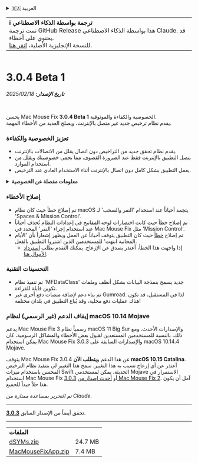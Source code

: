 <details>
<summary>🇸🇦 العربية</summary>

[🇬🇧 English (GitHub Release)](https://github.com/noah-nuebling/mac-mouse-fix/releases/tag/3.0.4-Beta-1)\
[🇦🇩 Català](https://redirect.macmousefix.com/?target=mmf-release&tag=3.0.4-Beta-1&locale=ca)\
[🇩🇪 Deutsch](https://redirect.macmousefix.com/?target=mmf-release&tag=3.0.4-Beta-1&locale=de)\
[🇪🇸 Español](https://redirect.macmousefix.com/?target=mmf-release&tag=3.0.4-Beta-1&locale=es)\
[🇫🇷 Français](https://redirect.macmousefix.com/?target=mmf-release&tag=3.0.4-Beta-1&locale=fr)\
[🇮🇩 Indonesia](https://redirect.macmousefix.com/?target=mmf-release&tag=3.0.4-Beta-1&locale=id)\
[🇮🇹 Italiano](https://redirect.macmousefix.com/?target=mmf-release&tag=3.0.4-Beta-1&locale=it)\
[🇭🇺 Magyar](https://redirect.macmousefix.com/?target=mmf-release&tag=3.0.4-Beta-1&locale=hu)\
[🇳🇱 Nederlands](https://redirect.macmousefix.com/?target=mmf-release&tag=3.0.4-Beta-1&locale=nl)\
[🇵🇱 Polski](https://redirect.macmousefix.com/?target=mmf-release&tag=3.0.4-Beta-1&locale=pl)\
[🇧🇷 Português (Brasil)](https://redirect.macmousefix.com/?target=mmf-release&tag=3.0.4-Beta-1&locale=pt-BR)\
[🇵🇹 Português (Portugal)](https://redirect.macmousefix.com/?target=mmf-release&tag=3.0.4-Beta-1&locale=pt-PT)\
[🇷🇴 Română](https://redirect.macmousefix.com/?target=mmf-release&tag=3.0.4-Beta-1&locale=ro)\
[🇸🇪 Svenska](https://redirect.macmousefix.com/?target=mmf-release&tag=3.0.4-Beta-1&locale=sv)\
[🇻🇳 Tiếng Việt](https://redirect.macmousefix.com/?target=mmf-release&tag=3.0.4-Beta-1&locale=vi)\
[🇹🇷 Türkçe](https://redirect.macmousefix.com/?target=mmf-release&tag=3.0.4-Beta-1&locale=tr)\
[🇨🇿 Čeština](https://redirect.macmousefix.com/?target=mmf-release&tag=3.0.4-Beta-1&locale=cs)\
[🇬🇷 Ελληνικά](https://redirect.macmousefix.com/?target=mmf-release&tag=3.0.4-Beta-1&locale=el)\
[🇷🇺 Русский](https://redirect.macmousefix.com/?target=mmf-release&tag=3.0.4-Beta-1&locale=ru)\
[🇺🇦 Українська](https://redirect.macmousefix.com/?target=mmf-release&tag=3.0.4-Beta-1&locale=uk)\
[🇮🇱 עברית](https://redirect.macmousefix.com/?target=mmf-release&tag=3.0.4-Beta-1&locale=he)\
**🇸🇦 العربية**\
[🇮🇳 हिन्दी](https://redirect.macmousefix.com/?target=mmf-release&tag=3.0.4-Beta-1&locale=hi)\
[🇹🇭 ไทย](https://redirect.macmousefix.com/?target=mmf-release&tag=3.0.4-Beta-1&locale=th)\
[🇨🇳 中文 (简体)](https://redirect.macmousefix.com/?target=mmf-release&tag=3.0.4-Beta-1&locale=zh-Hans)\
[🇨🇳 中文 (繁體)](https://redirect.macmousefix.com/?target=mmf-release&tag=3.0.4-Beta-1&locale=zh-Hant)\
[🇭🇰 中文（香港)](https://redirect.macmousefix.com/?target=mmf-release&tag=3.0.4-Beta-1&locale=zh-HK)\
[🇯🇵 日本語](https://redirect.macmousefix.com/?target=mmf-release&tag=3.0.4-Beta-1&locale=ja)\
[🇰🇷 한국어](https://redirect.macmousefix.com/?target=mmf-release&tag=3.0.4-Beta-1&locale=ko)\
[Help translate Mac Mouse Fix to different languages!](https://github.com/noah-nuebling/mac-mouse-fix/discussions/731)
</details>
<table align=><td>
<b>ℹ️ ترجمة بواسطة الذكاء الاصطناعي</b><br>
تمت ترجمة GitHub Release هذا بواسطة الذكاء الاصطناعي Claude. قد يحتوي على أخطاء.<br>
للنسخة الإنجليزية الأصلية، <a href="https://github.com/noah-nuebling/mac-mouse-fix/releases/tag/3.0.4-Beta-1">انقر هنا</a>.
</td></table>

<table></table>

# 3.0.4 Beta 1
***تاريخ الإصدار:** 18‏/02‏/2025*

<br>

يحسن Mac Mouse Fix **3.0.4 Beta 1** الخصوصية والكفاءة والموثوقية.\
يقدم نظام ترخيص جديد غير متصل بالإنترنت، ويصلح العديد من الأخطاء المهمة.

### تعزيز الخصوصية والكفاءة

- يقدم نظام تحقق جديد من التراخيص دون اتصال يقلل من الاتصالات بالإنترنت.
- يتصل التطبيق بالإنترنت فقط عند الضرورة القصوى، مما يحمي خصوصيتك ويقلل من استخدام الموارد.
- يعمل التطبيق بشكل كامل دون اتصال بالإنترنت أثناء الاستخدام العادي عند الترخيص.

<details>
<summary><b>معلومات مفصلة عن الخصوصية</b></summary>
كانت الإصدارات السابقة تتحقق من التراخيص عبر الإنترنت عند كل تشغيل، مما قد يسمح بتخزين سجلات الاتصال على خوادم الأطراف الثالثة (GitHub و Gumroad). يلغي النظام الجديد الاتصالات غير الضرورية - بعد التفعيل الأولي للترخيص، يتصل بالإنترنت فقط إذا تلفت بيانات الترخيص المحلية.
<br><br>
على الرغم من أنني شخصياً لم أسجل أي سلوك للمستخدم، إلا أن النظام السابق سمح نظرياً لخوادم الأطراف الثالثة بتسجيل عناوين IP وأوقات الاتصال. كما يمكن لـ Gumroad تسجيل مفتاح الترخيص الخاص بك وربطه محتملاً بأي معلومات شخصية سجلوها عنك عند شراء Mac Mouse Fix.
<br><br>
لم أفكر في هذه المشكلات الدقيقة للخصوصية عندما بنيت نظام الترخيص الأصلي، ولكن الآن، أصبح Mac Mouse Fix خاصاً وخالياً من الإنترنت قدر الإمكان!
<br><br>
راجع أيضاً <a href=https://gumroad.com/privacy>سياسة خصوصية Gumroad</a> و<a href=https://github.com/noah-nuebling/mac-mouse-fix/issues/976#issuecomment-2140955801>تعليقي على GitHub</a>.

</details>

### إصلاح الأخطاء

- تم إصلاح خطأ حيث كان نظام macOS يتجمد أحياناً عند استخدام 'النقر والسحب' لـ 'Spaces & Mission Control'.
- تم إصلاح خطأ حيث كانت اختصارات لوحة المفاتيح في إعدادات النظام تُحذف أحياناً عند استخدام إجراء 'النقر' المحدد في Mac Mouse Fix مثل 'Mission Control'.
- تم إصلاح [خطأ](https://github.com/noah-nuebling/mac-mouse-fix/issues?q=state%3Aopen%20label%3A%22%27Free%20days%20are%20over%27%20bug%22) حيث كان التطبيق يتوقف أحياناً عن العمل ويظهر إشعاراً بأن 'الأيام المجانية انتهت' للمستخدمين الذين اشتروا التطبيق بالفعل.
    - إذا واجهت هذا الخطأ، أعتذر بصدق عن الإزعاج. يمكنك التقدم بطلب [استرداد الأموال هنا](https://redirect.macmousefix.com/?message=&target=mmf-apply-for-refund&locale=ar).

### التحسينات التقنية

- تم تنفيذ نظام 'MFDataClass' جديد يسمح بنمذجة البيانات بشكل أنظف وملفات تكوين قابلة للقراءة.
- تم بناء دعم لإضافة منصات دفع أخرى غير Gumroad. لذا في المستقبل، قد تكون هناك عمليات دفع محلية، وقد يُباع التطبيق في بلدان مختلفة!

### إيقاف الدعم (غير الرسمي) لنظام macOS 10.14 Mojave

يدعم Mac Mouse Fix 3 رسمياً نظام macOS 11 Big Sur والإصدارات الأحدث. ومع ذلك، بالنسبة للمستخدمين المستعدين لقبول بعض الأخطاء والمشاكل الرسومية، كان يمكن استخدام Mac Mouse Fix 3.0.3 والإصدارات السابقة على macOS 10.14.4 Mojave.

يتوقف Mac Mouse Fix 3.0.4 عن هذا الدعم و**يتطلب الآن macOS 10.15 Catalina**.\
أعتذر عن أي إزعاج تسبب به هذا التغيير. سمح هذا التغيير لي بتنفيذ نظام الترخيص المحسن باستخدام ميزات Swift الحديثة. يمكن لمستخدمي Mojave الاستمرار في استخدام Mac Mouse Fix [3.0.3](https://redirect.macmousefix.com/?target=mmf-release&tag=3.0.3&locale=ar) أو [أحدث إصدار من Mac Mouse Fix 2](https://redirect.macmousefix.com/?target=mmf2-latest&locale=ar). آمل أن يكون هذا حلاً جيداً للجميع.

*تم التحرير بمساعدة ممتازة من Claude.*

---

تحقق أيضاً من الإصدار السابق [**3.0.3**](https://redirect.macmousefix.com/?target=mmf-release&tag=3.0.3&locale=ar).

---

<table align="start">
<tr>
    <td colspan=2>
        <b>الملفات</b>
    </td>
</tr>
<tr>
    <td><a href="https://github.com/noah-nuebling/mac-mouse-fix/releases/download/3.0.4-Beta-1/dSYMs.zip">dSYMs.zip</a></td>
    <td>24.7 MB</td>
</tr>
<tr>
    <td><a href="https://github.com/noah-nuebling/mac-mouse-fix/releases/download/3.0.4-Beta-1/MacMouseFixApp.zip">MacMouseFixApp.zip</a></td>
    <td>7.4 MB</td>
</tr>
</table>